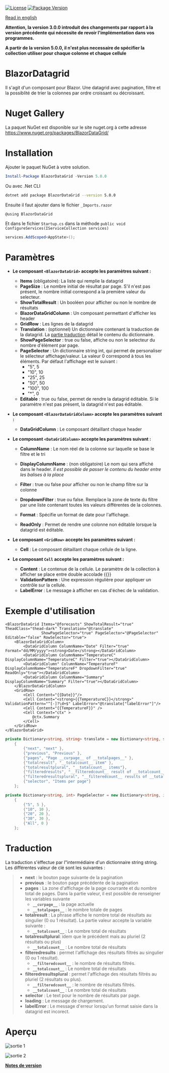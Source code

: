 [![License](https://img.shields.io/github/license/BlazorExtensions/Storage.svg?longCache=true&style=flat-square)](LICENSE)
[![Package Version](https://img.shields.io/badge/nuget-v5.0.0-blue.svg?longCache=true&style=flat-square)](https://www.nuget.org/packages/BlazorDataGrid/)

[Read in english](BlazorDatagrid.en.md)

__Attention, la version 3.0.0 introduit des changements par rapport à la version précédente qui nécessite de revoir l'implémentation dans vos programmes.__

__A partir de la version 5.0.0, il n'est plus necessaire de spécifier la collection utiliser pour chaque colonne et chaque cellule__

# BlazorDatagrid

Il s'agit d'un composant pour Blazor. Une datagrid avec pagination, filtre et la possiblité de trier la colonnes par ordre croissant ou décroissant.

# Nuget Gallery
La paquet NuGet est disponible sur le site nuget.org à cette adresse https://www.nuget.org/packages/BlazorDataGrid/

# Installation

Ajouter le paquet NuGet à votre solution. 
```powershell
Install-Package BlazorDataGrid -Version 5.0.0
```
Ou avec .Net CLI
```bash
dotnet add package BlazorDataGrid --version 5.0.0
```

Ensuite il faut ajouter dans le fichier ```_Imports.razor```
```razor
@using BlazorDataGrid
```

Et dans le fichier ```Startup.cs``` dans la méthode ```public void ConfigureServices(IServiceCollection services)```
```csharp
services.AddScoped<AppState>();
```

# Paramètres

- **Le composant `<BlazorDataGrid>` accepte les paramètres suivant :**
    -	**Items** (obligatoire): La liste qui remplie la datagrid
    -	**PageSize** : Le nombre initial de résultat par page. S'il n'est pas présent, le nombre initial correspond a la première valeur du selecteur.
    -   **ShowTotalResult** : Un booléen pour afficher ou non le nombre de résultats
    -	**BlazorDataGridColumn** : Un composant permettant d'afficher les header
    -	**GridRow** : Les lignes de la datagrid
    - **Translation** : (optionnel) Un dictionnaire contenant la traduction de la datagrid. La [partie traduction](#Traduction) détail le contenu du dictionnaire.
    - **ShowPageSelector** : true ou false, affiche ou non le selecteur du nombre d'élément par page.
    - **PageSelector** : Un dictionnaire string int, qui permet de personaliser le sélecteur affichage/valeur. La valeur 0 correspond à tous les éléments. Par défaut l'affichage est le suivant :
        - "5", 5
        - "10", 10
        - "25", 25
        - "50", 50
        - "100", 100
        - "*", 0
    - **Editable** : true ou false, permet de rendre la datagrid éditable. Si le paramètre n'est pas présent, la datagrid n'est pas éditable.    

- **Le composant ```<BlazorDataGridColumn>``` accepte les paramètres suivant :**
    -	**DataGridColumn** : Le composant détaillant chaque header

- **Le composant ```<DataGridColumn>``` accepte les paramètres suivant :**
    -	**ColumnName** : Le nom réel de la colonne sur laquelle se base le filtre et le tri
    -	**DisplayColumnName** : (non obligatoire) Le nom qui sera affiché dans le header. *Il est possible de passer le contenu du header entre les balises à la place*
    -	**Filter** : true ou false pour afficher ou non le champ filtre sur la colonne
    - **DropdownFilter** : true ou false. Remplace la zone de texte du filtre par une liste contenant toutes les valeurs différentes de la colonnes.

    - **Format** : Spécifie un format de date pour l'affichage.
    - **ReadOnly** : Permet de rendre une colonne non éditable lorsque la datagrid est éditable.

- **Le composant ```<GridRow>``` accepte les paramètres suivant :**
    - **Cell** : Le composant détaillant chaque cellule de la ligne.
- **Le composant ```Cell``` accepte les paramètres suivant :**
    - **Content** : Le contenue de la cellule. Le paramètre de la collection à afficher se place entre double accolade {{}}
    - **ValidationPattern** : Une expression régulière pour appliquer un contrôle sur la cellule.
    - **LabelError** : Le message à afficher en cas d'échec de la validation.

# Exemple d'utilisation

```razor
<BlazorDataGrid Items="@forecasts" ShowTotalResult="true" TheadClass="thead-dark" Translation="@translate"
                ShowPageSelector="true" PageSelector="@PageSelector" Editable="false" RowSelector="true">
    <BlazorDataGridColumn>
        <DataGridColumn ColumnName="Date" Filter="true" Format="dd/MM/yyyy"><strong>Date</strong></DataGridColumn>
        <DataGridColumn ColumnName="TemperatureC" DisplayColumnName="TemperatureC" Filter="true"></DataGridColumn>
        <DataGridColumn" ColumnName="TemperatureF" DisplayColumnName="TemperatureF" DropdownFilter="true" ReadOnly="true"></DataGridColumn>
        <DataGridColumn ColumnName="Summary" DisplayColumnName="Summary" Filter="true"></DataGridColumn>
    </BlazorDataGridColumn>
    <GridRow>
        <Cell Content="{{Date}}"/>
        <Cell Content="<strong>{{TemperatureC}}</strong>" ValidationPattern="^[-]?\d+$" LabelError="@translate["labelError"]"/>
        <Cell Content="{{TemperatureF}}" />
        <Cell Context="ctx" >
            @ctx.Summary
        </Cell>
    </GridRow>
</BlazorDataGrid>
```
```csharp
private Dictionary<string, string> translate = new Dictionary<string, string>
    {
        {"next", "next" },
        {"previous", "Previous" },
        {"pages", "Page __curpage__ of __totalpages__" },
        {"totalresult", "__totalcount__ item" },
        {"totalresultplural", "__totalcount__ items"},
        {"filteredresults", "__filteredcount__ result of __totalcount__ items" },
        {"filteredresultsplural", "__filteredcount__ results of __totalcount__ items"  },
        {"selector", "Items per page"}
    };

private Dictionary<string, int> PageSelector = new Dictionary<string, int>
    {
        {"5", 5 },
        {"10", 10 },
        {"20", 20 },
        {"30", 30 },
        {"All", 0 }
    };
```

# Traduction
La traduction s'éffectue par l"intermédiaire d'un dictionnaire string string.
Les différentes valeur de clé sont les suivantes : 
> - **next** : le bouton page suivante de la pagination
> - **previous** : le bouton page précédente de la pagination
> - **pages** : La zone d'affichage de la page courrante et du nombre total de pages. Dans la partie valeur, il est possible de renseigner les variables suivante
>   - **```__curpage__```** : la page actuelle
>   - **```__totalpages__```** : le nombre totale de pages
> - **totalresult** : La phrase affiche le nombre total de résultats au singulier (0 ou 1 résultat). La partie valeur accepte la variable suivante : 
>   - **```__totalcount__```** : Le nombre total de résultats
> - **totalresultplural**: idem que le précédent mais au pluriel (2 résultats ou plus)
>   - **```__totalcount__```** : Le nombre total de résultats
> - **filteredresults** : permet l'affichage des résultats filtrés au singulier (0 ou 1 résultat).
>   - **```__filteredcount__```** : le nombre de résultats filtrés.
>   - **```__totalcount__```** : Le nombre total de résultats
> - **filteredresultsplural** : permet l'affichage des résultats filtrés au pluriel (2 résultats ou plus).
>   - **```__filteredcount__```** : le nombre de résultats filtrés.
>   - **```__totalcount__```** : Le nombre total de résultats
> - **selector** : Le text pour le nombre de résultats par page.
> - **loading** : Le message de chargement.
> - **labelError** : Le message d'erreur lorsqu'un format saisie dans la datagrid est incorect.

# Aperçu
![sortie 1](content/output1.png)

![sortie 2](content/output2.png)

**[Notes de version](BlazorDatagrid_RELEASE_NOTE.md)** 

